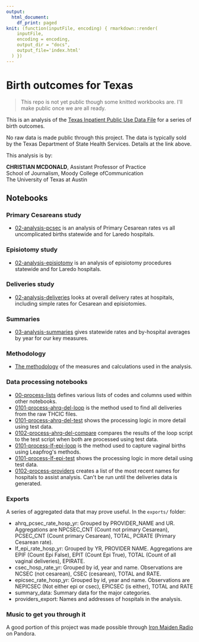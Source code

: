 ```yaml
---
output:
  html_document:
    df_print: paged
knit: (function(inputFile, encoding) { rmarkdown::render(
    inputFile,
    encoding = encoding,
    output_dir = "docs",
    output_file='index.html'
  ) })
---
```


# Birth outcomes for Texas

> This repo is not yet public though some knitted workbooks are. I'll make public once we are all ready.

This is an analysis of the [Texas Inpatient Public Use Data File](https://www.dshs.texas.gov/thcic/hospitals/Inpatientpudf.shtm) for a series of birth outcomes.

No raw data is made public through this project. The data is typically sold by the Texas Department of State Health Services. Details at the link above.

This analysis is by:

**CHRISTIAN MCDONALD**, Assistant Professor of Practice\
School of Journalism, Moody College ofCommunication\
The University of Texas at Austin

## Notebooks

### Primary Cesareans study

- [02-analysis-pcsec](https://utdata.github.io/thcic-pudf/02-analysis-pcsec.html) is an analysis of Primary Cesarean rates vs all uncomplicated births statewide and for Laredo hospitals.

### Episiotomy study

- [02-analysis-episiotomy](https://utdata.github.io/thcic-pudf/02-analysis-episiotomy.html) is an analysis of episiotomy procedures statewide and for Laredo hospitals.

### Deliveries study

- [02-analysis-deliveries](https://utdata.github.io/thcic-pudf/02-analysis-deliveries.html) looks at overall delivery rates at hospitals, including simple rates for Cesarean and episiotomies.

### Summaries

- [03-analysis-summaries](https://utdata.github.io/thcic-pudf/03-analysis-summaries.html) gives statewide rates and by-hospital averages by year for our key measures.

### Methodology

- [The methodology](https://utdata.github.io/thcic-pudf/methodology.html) of the measures and calculations used in the analysis.

### Data processing notebooks

- [00-process-lists](https://utdata.github.io/thcic-pudf/00-process-lists.html) defines various lists of codes and columns used within other notebooks.
- [0101-process-ahrq-del-loop](https://utdata.github.io/thcic-pudf/0101-process-ahrq-del-loop.html) is the method used to find all deliveries from the raw THCIC files.
- [0101-process-ahrq-del-test](https://utdata.github.io/thcic-pudf/0101-process-ahrq-del-test.html) shows the processing logic in more detail using test data.
- [0102-process-ahrq-del-compare](https://utdata.github.io/thcic-pudf/0102-process-ahrq-del-compare.html) compares the results of the loop script to the test script when both are processed using test data.
- [0101-process-lf-epi-loop](https://utdata.github.io/thcic-pudf/0101-process-lf-epi-loop.html) is the method used to capture vaginal births using Leapfrog's methods.
- [0101-process-lf-epi-test](https://utdata.github.io/thcic-pudf/0101-process-lf-epi-test.html) shows the processing logic in more detail using test data.
- [0102-process-providers](https://utdata.github.io/thcic-pudf/0102-process-providers.html) creates a list of the most recent names for hospitals to assist analysis. Can't be run until the deliveries data is generated.

### Exports

A series of aggregated data that may prove useful. In the `exports/` folder:

- ahrq_pcsec_rate_hosp_yr: Grouped by PROVIDER_NAME and UR. Aggregations are NPCSEC_CNT (Count not primary Cesarean), PCSEC_CNT (Count primary Cesarean), TOTAL, PCRATE (Primary Cesarean rate).
- lf_epi_rate_hosp_yr: Grouped by YR, PROVIDER NAME. Aggregations are EPIF (Count Epi False), EPIT (Count Epi True), TOTAL (Count of all vaginal deliveries), EPIRATE.
- csec_hosp_rate_yr: Grouped by id, year and name. Observations are NCSEC (not cesarean), CSEC (cesarean), TOTAL and RATE.
- epicsec_rate_hosp_yr: Grouped by id, year and name. Observations are NEPICSEC (Not either epi or csec), EPICSEC (is either), TOTAL and RATE
- summary_data: Summary data for the major categories.
- providers_export: Names and addresses of hospitals in the analysis.

### Music to get you through it

A good portion of this project was made possible through [Iron Maiden Radio](https://www.pandora.com/station/play/847050113183194133) on Pandora.
